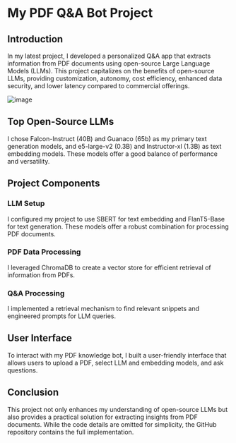 # My PDF Q&A Bot Project

## Introduction

In my latest project, I developed a personalized Q&A app that extracts information from PDF documents using open-source Large Language Models (LLMs). This project capitalizes on the benefits of open-source LLMs, providing customization, autonomy, cost efficiency, enhanced data security, and lower latency compared to commercial offerings.

![image](https://github.com/AnuragTimilsina/pdf_QA_chatbot/assets/33256063/72fb1cbe-589d-4c76-b3e5-93333a8e376c)


## Top Open-Source LLMs

I chose Falcon-Instruct (40B) and Guanaco (65b) as my primary text generation models, and e5-large-v2 (0.3B) and Instructor-xl (1.3B) as text embedding models. These models offer a good balance of performance and versatility.

## Project Components

### LLM Setup
I configured my project to use SBERT for text embedding and FlanT5-Base for text generation. These models offer a robust combination for processing PDF documents.

### PDF Data Processing
I leveraged ChromaDB to create a vector store for efficient retrieval of information from PDFs.

### Q&A Processing
I implemented a retrieval mechanism to find relevant snippets and engineered prompts for LLM queries.

## User Interface

To interact with my PDF knowledge bot, I built a user-friendly interface that allows users to upload a PDF, select LLM and embedding models, and ask questions.

## Conclusion

This project not only enhances my understanding of open-source LLMs but also provides a practical solution for extracting insights from PDF documents. While the code details are omitted for simplicity, the GitHub repository contains the full implementation.

